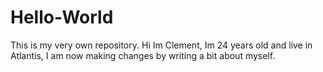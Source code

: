 # Hello-World
This is my very own repository.
Hi Im Clement, Im 24 years old and live in Atlantis, I am now making changes by writing a bit about myself.
